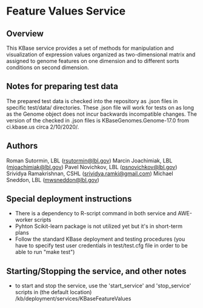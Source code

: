 
Feature Values Service
=============================================

Overview
----------
This KBase service provides a set of methods for manipulation and visualization
of expression values organized as two-dimensional matrix and assigned to 
genome features on one dimension and to different sorts conditions on second 
dimension.

Notes for preparing test data
-----------------------------
The prepared test data is checked into the repository as .json files in specific test/data/ directories. These .json file will work for tests on as long as the Genome object does not incur backwards incompatible changes. The version of the checked in .json files is KBaseGenomes.Genome-17.0 from ci.kbase.us circa 2/10/2020/.


Authors
---------
Roman Sutormin, LBL (rsutormin@lbl.gov)
Marcin Joachimiak, LBL (mjoachimiak@lbl.gov)
Pavel Novichkov, LBL (psnovichkov@lbl.gov)
Srividya Ramakrishnan, CSHL (srividya.ramki@gmail.com)
Michael Sneddon, LBL (mwsneddon@lbl.gov)


Special deployment instructions
----------
* There is a dependency to R-script command in both service and AWE-worker scripts
* Pyhton Scikit-learn package is not utilized yet but it's in short-term plans
* Follow the standard KBase deployment and testing procedures (you have to specify
test user credentials in test/test.cfg file in order to be able to run "make test")


Starting/Stopping the service, and other notes
---------------------------
* to start and stop the service, use the 'start_service' and 'stop_service'
  scripts in (the default location) /kb/deployment/services/KBaseFeatureValues



